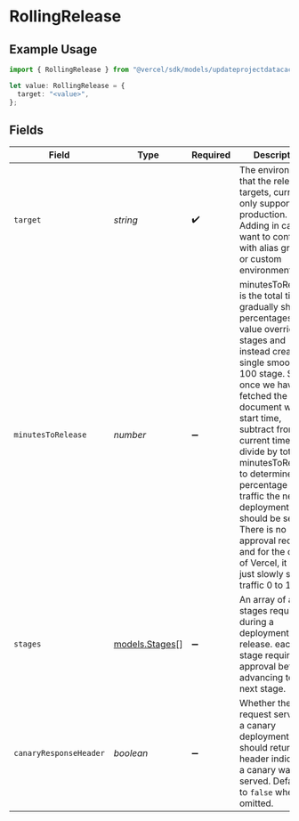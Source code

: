 # RollingRelease

## Example Usage

```typescript
import { RollingRelease } from "@vercel/sdk/models/updateprojectdatacacheop.js";

let value: RollingRelease = {
  target: "<value>",
};
```

## Fields

| Field                                                                                                                                                                                                                                                                                                                                                                                                                                                                  | Type                                                                                                                                                                                                                                                                                                                                                                                                                                                                   | Required                                                                                                                                                                                                                                                                                                                                                                                                                                                               | Description                                                                                                                                                                                                                                                                                                                                                                                                                                                            |
| ---------------------------------------------------------------------------------------------------------------------------------------------------------------------------------------------------------------------------------------------------------------------------------------------------------------------------------------------------------------------------------------------------------------------------------------------------------------------- | ---------------------------------------------------------------------------------------------------------------------------------------------------------------------------------------------------------------------------------------------------------------------------------------------------------------------------------------------------------------------------------------------------------------------------------------------------------------------- | ---------------------------------------------------------------------------------------------------------------------------------------------------------------------------------------------------------------------------------------------------------------------------------------------------------------------------------------------------------------------------------------------------------------------------------------------------------------------- | ---------------------------------------------------------------------------------------------------------------------------------------------------------------------------------------------------------------------------------------------------------------------------------------------------------------------------------------------------------------------------------------------------------------------------------------------------------------------- |
| `target`                                                                                                                                                                                                                                                                                                                                                                                                                                                               | *string*                                                                                                                                                                                                                                                                                                                                                                                                                                                               | :heavy_check_mark:                                                                                                                                                                                                                                                                                                                                                                                                                                                     | The environment that the release targets, currently only supports production. Adding in case we want to configure with alias groups or custom environments.                                                                                                                                                                                                                                                                                                            |
| `minutesToRelease`                                                                                                                                                                                                                                                                                                                                                                                                                                                     | *number*                                                                                                                                                                                                                                                                                                                                                                                                                                                               | :heavy_minus_sign:                                                                                                                                                                                                                                                                                                                                                                                                                                                     | minutesToRelease is the total time to gradually shift percentages. This value overrides stages and instead creates a single smooth 0-100 stage. So once we have fetched the document with the start time, subtract from the current time, and divide by total minutesToRelease, to determine what percentage of traffic the new deployment should be serving. There is no approval required, and for the case of Vercel, it would just slowly shift traffic 0 to 100%. |
| `stages`                                                                                                                                                                                                                                                                                                                                                                                                                                                               | [models.Stages](../models/stages.md)[]                                                                                                                                                                                                                                                                                                                                                                                                                                 | :heavy_minus_sign:                                                                                                                                                                                                                                                                                                                                                                                                                                                     | An array of all the stages required during a deployment release. each stage requires an approval before advancing to the next stage.                                                                                                                                                                                                                                                                                                                                   |
| `canaryResponseHeader`                                                                                                                                                                                                                                                                                                                                                                                                                                                 | *boolean*                                                                                                                                                                                                                                                                                                                                                                                                                                                              | :heavy_minus_sign:                                                                                                                                                                                                                                                                                                                                                                                                                                                     | Whether the request served by a canary deployment should return a header indicating a canary was served. Defaults to `false` when omitted.                                                                                                                                                                                                                                                                                                                             |